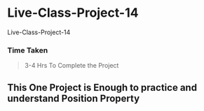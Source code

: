 # Live-Class-Project-14
Live-Class-Project-14


### Time Taken

> 3-4 Hrs To Complete the Project


## This One Project is Enough to practice and understand Position Property